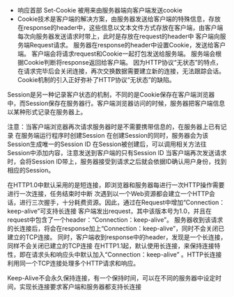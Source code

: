 - 响应首部 Set-Cookie 被用来由服务器端向客户端发送cookie
- Cookie技术是客户端的解决方案，由服务器发送给客户端的特殊信息，存放在response的header中，这些信息以文本文件方式存放在客户端，由客户端每次向服务器发送请求时带上，此时是存放在request的header中
客户端向服务端Request请求。
服务器在response的header中设置Cookie，发送给客户端。
客户端会将请求request和Cookie一起打包发送给服务端。
服务端会根据Cookie判断将response返回给客户端。
因为HTTP协议“无状态”的特点，在请求完毕后会关闭连接，再次交换数据需要建立新的连接，无法跟踪会话。Cookie机制的引入正好弥补了HTTP协议“无状态”的缺陷。



Session是另一种记录客户状态的机制，不同的是Cookie保存在客户端浏览器中，而Session保存在服务器行。客户端浏览器访问的时候，服务器把客户端信息以某种形式记录在服务器上。

注意：当客户端浏览器再次请求服务器时是不需要携带信息的，在服务器上已有记录
在服务端运行程序时创建Session
在创建Session的同时，服务器会为该Session生成唯一的Session ID
在Session被创建后，可以调用相关方法往Session中添加内容，注意发送到客户端的只有Session ID
当客户端再次发送请求时，会将Session ID带上，服务器接受到请求之后就会依据ID确认用户身份，找到相应的Session。




在HTTP1.0中默认采用的是短连接，即浏览器和服务器每进行一次HTTP操作需要进行一次连接，任务结束时中断
次遇到以一个Web资源都会建立一个HTTP会话，进行三次握手，十分耗费资源。因此，通过在Request中增加“Connection：keep-alive”可支持长连接
客户端发出request，其中该版本号为1.0，并且在request中包含了一个header：“Connection：keep-alive”。
服务器收到该请求的长连接后，将会在response加上“Connection：keep-alive”，同时不会关闭已建立的TCP连接。
同时，客户端收到response中的header，发现是一个长连接，同样不会关闭已建立的TCP连接
在HTTP1.1起，默认使用长连接，来保持连接特性，即在请求头和响应头中默认加入“Connection：keep-alive” 。HTTP长连接利用同一个TCP连接处理多个HTTP请求和响应。

Keep-Alive不会永久保持连接，有一个保持时间，可以在不同的服务器中设定时间，实现长连接要求客户端和服务器都支持长连接